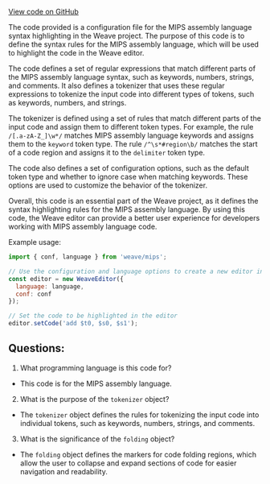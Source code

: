 [View code on GitHub](https://github.com/wandb/weave/weave/frontend/assets/mips.887d7682.js)

The code provided is a configuration file for the MIPS assembly language syntax highlighting in the Weave project. The purpose of this code is to define the syntax rules for the MIPS assembly language, which will be used to highlight the code in the Weave editor.

The code defines a set of regular expressions that match different parts of the MIPS assembly language syntax, such as keywords, numbers, strings, and comments. It also defines a tokenizer that uses these regular expressions to tokenize the input code into different types of tokens, such as keywords, numbers, and strings.

The tokenizer is defined using a set of rules that match different parts of the input code and assign them to different token types. For example, the rule `/[.a-zA-Z_]\w*/` matches MIPS assembly language keywords and assigns them to the `keyword` token type. The rule `/^\s*#region\b/` matches the start of a code region and assigns it to the `delimiter` token type.

The code also defines a set of configuration options, such as the default token type and whether to ignore case when matching keywords. These options are used to customize the behavior of the tokenizer.

Overall, this code is an essential part of the Weave project, as it defines the syntax highlighting rules for the MIPS assembly language. By using this code, the Weave editor can provide a better user experience for developers working with MIPS assembly language code. 

Example usage:

```javascript
import { conf, language } from 'weave/mips';

// Use the configuration and language options to create a new editor instance
const editor = new WeaveEditor({
  language: language,
  conf: conf
});

// Set the code to be highlighted in the editor
editor.setCode('add $t0, $s0, $s1');
```
## Questions: 
 1. What programming language is this code for?
- This code is for the MIPS assembly language.

2. What is the purpose of the `tokenizer` object?
- The `tokenizer` object defines the rules for tokenizing the input code into individual tokens, such as keywords, numbers, strings, and comments.

3. What is the significance of the `folding` object?
- The `folding` object defines the markers for code folding regions, which allow the user to collapse and expand sections of code for easier navigation and readability.